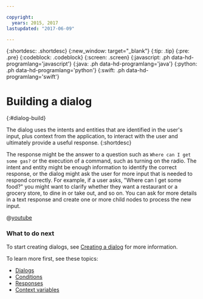 ```yaml
---

copyright:
  years: 2015, 2017
lastupdated: "2017-06-09"

---
```


{:shortdesc: .shortdesc}
{:new_window: target="_blank"}
{:tip: .tip}
{:pre: .pre}
{:codeblock: .codeblock}
{:screen: .screen}
{:javascript: .ph data-hd-programlang='javascript'}
{:java: .ph data-hd-programlang='java'}
{:python: .ph data-hd-programlang='python'}
{:swift: .ph data-hd-programlang='swift'}

# Building a dialog 
{:#dialog-build}

The dialog uses the intents and entities that are identified in the user's input, plus context from the application, to interact with the user and ultimately provide a useful response.
{:shortdesc}

The response might be the answer to a question such as `Where can I get some gas?` or the execution of a command, such as turning on the radio. The intent and entity might be enough information to identify the correct response, or the dialog might ask the user for more input that is needed to respond correctly. For example, if a user asks, "Where can I get some food?" you might want to clarify whether they want a restaurant or a grocery store, to dine in or take out, and so on. You can ask for more details in a text response and create one or more child nodes to process the new input.

@[youtube](3HSaVfr3ty0?rel=0)

### What to do next

To start creating dialogs, see [Creating a dialog](dialog-create.html) for more information.

To learn more first, see these topics:
- [Dialogs](dialog-overview.html)
- [Conditions](dialog-conditions.html)
- [Responses](dialog-responses.html)
- [Context variables](dialog-context.html)
